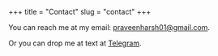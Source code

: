 +++
title = "Contact"
slug = "contact"
+++

You can reach me at my email: [praveenharsh01@gmail.com](mailto:praveenharsh01@gmail.com).

Or you can drop me at text at [Telegram](https://t.me/praveenharsh).